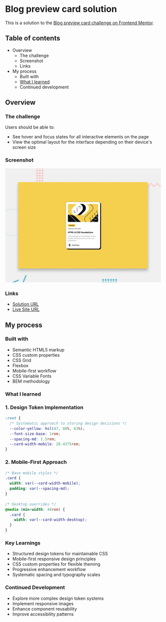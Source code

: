 
# Blog preview card solution

This is a solution to the [Blog preview card challenge on Frontend Mentor](https://www.frontendmentor.io/challenges/blog-preview-card-ckPaj01IcS).

## Table of contents

- Overview
  - The challenge
  - Screenshot
  - Links
- My process
  - Built with
  - [What I learned](#what-i-learned)
  - Continued development

## Overview

### The challenge

Users should be able to:
- See hover and focus states for all interactive elements on the page
- View the optimal layout for the interface depending on their device's screen size

### Screenshot

![Blog Preview Card](./preview.jpg)

### Links

- [Solution URL](https://github.com/stevensuna/fem/tree/main/blog-preview-card-main)
- [Live Site URL](https://stevensuna.github.io/fem/blog-preview-card-main/)

## My process

### Built with

- Semantic HTML5 markup
- CSS custom properties
- CSS Grid
- Flexbox
- Mobile-first workflow
- CSS Variable Fonts
- BEM methodology

### What I learned

### 1. Design Token Implementation
```css
:root {
  /* Systematic approach to storing design decisions */
  --color-yellow: hsl(47, 88%, 63%);
  --font-size-base: 1rem;
  --spacing-md: 1.5rem;
  --card-width-mobile: 20.4375rem;
}
```

### 2. Mobile-First Approach
```css
/* Base mobile styles */
.card {
  width: var(--card-width-mobile);
  padding: var(--spacing-md);
}

/* Desktop overrides */
@media (min-width: 48rem) {
  .card {
    width: var(--card-width-desktop);
  }
}
```

### Key Learnings
- Structured design tokens for maintainable CSS
- Mobile-first responsive design principles
- CSS custom properties for flexible theming
- Progressive enhancement workflow
- Systematic spacing and typography scales

### Continued Development
- Explore more complex design token systems
- Implement responsive images
- Enhance component reusability
- Improve accessibility patterns